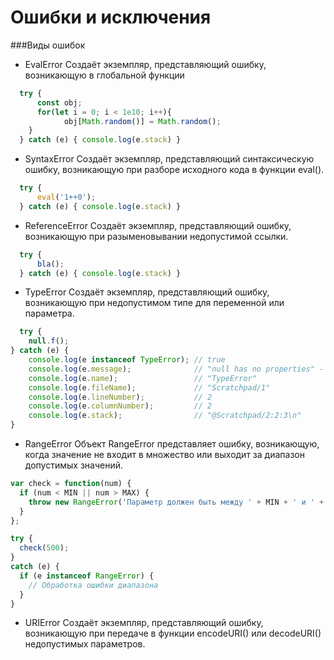 # Ошибки и исключения

###Виды ошибок

- EvalError
  Создаёт экземпляр, представляющий ошибку, возникающую в глобальной функции
```javascript
  try {
	  const obj;
	  for(let i = 0; i < 1e10; i++){
			obj[Math.random()] = Math.random();
    }
  } catch (e) { console.log(e.stack) }
```

- SyntaxError
  Создаёт экземпляр, представляющий синтаксическую ошибку, возникающую при разборе исходного кода в функции eval().
```javascript
  try {
	  eval('1++0');
  } catch (e) { console.log(e.stack) }
```

- ReferenceError
  Создаёт экземпляр, представляющий ошибку, возникающую при разыменовывании недопустимой ссылки.
```javascript
  try {
	  bla();
  } catch (e) { console.log(e.stack) }
```

- TypeError
  Создаёт экземпляр, представляющий ошибку, возникающую при недопустимом типе для переменной или параметра.
```javascript
  try {
	null.f();
} catch (e) {
	console.log(e instanceof TypeError); // true
	console.log(e.message);              // "null has no properties" - null не имеет свойств
	console.log(e.name);                 // "TypeError"
	console.log(e.fileName);             // "Scratchpad/1"
	console.log(e.lineNumber);           // 2
	console.log(e.columnNumber);         // 2
	console.log(e.stack);                // "@Scratchpad/2:2:3\n"
}
```

- RangeError
  Объект RangeError представляет ошибку, возникающую, когда значение не входит в множество или выходит за диапазон допустимых значений.
```javascript
var check = function(num) {
  if (num < MIN || num > MAX) {
    throw new RangeError('Параметр должен быть между ' + MIN + ' и ' + MAX);
  }
};

try {
  check(500);
}
catch (e) {
  if (e instanceof RangeError) {
    // Обработка ошибки диапазона
  }
}
```
- URIError
  Создаёт экземпляр, представляющий ошибку, возникающую при передаче в функции encodeURI() или decodeURI() недопустимых параметров.

